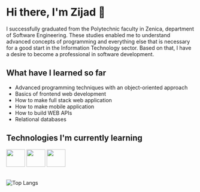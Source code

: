 # Hi there, I'm Zijad 👋

<p> I successfully graduated from the Polytechnic faculty in Zenica, department of Software Engineering. These studies enabled me to understand advanced concepts of programming and everything else that is necessary for a good start in the Information Technology sector. Based on that, I have a desire to become a professional in software development.</p>

## What have I learned so far

<ul>
  <li>Advanced programming techniques with an object-oriented approach</li>
  <li>Basics of frontend web development</li>
  <li>How to make full stack web application</li>
  <li>How to make mobile application</li>
  <li>How to build WEB APIs</li>
  <li>Relational databases</li>
</ul>

## Technologies I'm currently learning

<div display="flex">
  <img src="https://skillicons.dev/icons?i=react" width="50px" height="47px" />
  <img src="https://skillicons.dev/icons?i=spring" width="50px" height="47px" />
  <img src="https://skillicons.dev/icons?i=webflow" width="50px" height="47px" />
</div>

<br>

![Top Langs](https://github-readme-stats.vercel.app/api/top-langs/?username=zijadddd&layout=compact&theme=dark)
